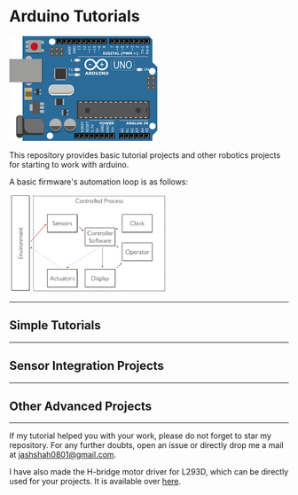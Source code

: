 # Arduino Tutorials

![](https://github.com/Jash-2000/Arduino-Projects/blob/master/Images/download.png)

This repository provides basic tutorial projects and other robotics projects for starting to work with arduino.

A basic firmware's automation loop is as follows:

![](https://github.com/Jash-2000/Arduino-Projects/blob/master/Images/Control_Process.png)

---
 
## Simple Tutorials


---


## Sensor Integration Projects


---

## Other Advanced Projects


---

If my tutorial helped you with your work, please do not forget to star my repository. For any further doubts, open an issue or directly drop me a mail at [jashshah0801@gmail.com](mailto:jashshah0801@gmail.com).

I have also made the H-bridge motor driver for L293D, which can be directly used for your projects. It is available over [here](https://github.com/Jash-2000/L293D-Library-Arduino).
